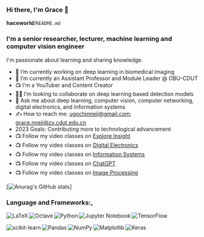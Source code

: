 ### Hi there, I'm Grace 👋

**haceworld**/`README.md`

### I'm a senior researcher, lecturer, machine learning and computer vision engineer

I'm passionate about learning and sharing knowledge.

- 🔭 I’m currently working on deep learning in biomedical imaging
- 🌱 I’m currently an Assistant Professor and Module Leader @ OBU-CDUT
- 📺 I'm a YouTuber and Content Creator
- 🙎‍♀️ I’m looking to collaborate on deep learning based detection models
- 💬 Ask me about deep learning, computer vision, computer networking, digital electronics, and Information systems
- ✍ How to reach me: ugochinneji@gmail.com; grace.nneji@zy.cdut.edu.cn
-  2023 Goals: Contributing more to technological advancement
- 📺 Follow my video classes on <a href="https://rb.gy/ilyzh4"> Explore Insight</a>
- 📺 Follow my video classes on <a href="https://rb.gy/bzjmbs"> Digital Electronics</a>
- 📺 Follow my video classes on <a href="https://rb.gy/rwbwdw"> Information Systems</a>
- 📺 Follow my video classes on <a href="https://rb.gy/lscd2f">ChatGPT</a>
- 📺 Follow my video classes on <a href="https://rb.gy/puv2nl">Image Processing</a>


[![Anurag's GitHub stats](https://github-readme-stats.vercel.app/api?username=haceworld&theme=radical)]

### Language and Frameworks:,

<img align="left" alt="LaTeX" src="https://img.shields.io/badge/latex-%23008080.svg?style=for-the-badge&logo=latex&logoColor=white"/>

<img align="left" alt="Octave" src="https://img.shields.io/badge/OCTAVE-darkblue?style=for-the-badge&logo=octave&logoColor=fcd683"/>

<img align="left" alt="Python" src="https://img.shields.io/badge/python-3670A0?style=for-the-badge&logo=python&logoColor=ffdd54"/>

<img align="left" alt="Jupyter Notebook" src="https://img.shields.io/badge/jupyter-%23FA0F00.svg?style=for-the-badge&logo=jupyter&logoColor=white"/>

![TensorFlow](https://img.shields.io/badge/TensorFlow-%23FF6F00.svg?style=for-the-badge&logo=TensorFlow&logoColor=white)

<img align="left" alt="scikit-learn" src="https://img.shields.io/badge/scikit--learn-%23F7931E.svg?style=for-the-badge&logo=scikit-learn&logoColor=white"/>

<img align="left" alt="Pandas" src="https://img.shields.io/badge/pandas-%23150458.svg?style=for-the-badge&logo=pandas&logoColor=white"/>

<img align="left" alt="NumPy" src="https://img.shields.io/badge/numpy-%23013243.svg?style=for-the-badge&logo=numpy&logoColor=white"/>

<img align="left" alt="Matplotlib" src="https://img.shields.io/badge/Matplotlib-%23ffffff.svg?style=for-the-badge&logo=Matplotlib&logoColor=black"/>

<img align="left" alt="Keras" src="https://img.shields.io/badge/Keras-%23D00000.svg?style=for-the-badge&logo=Keras&logoColor=white"/>
